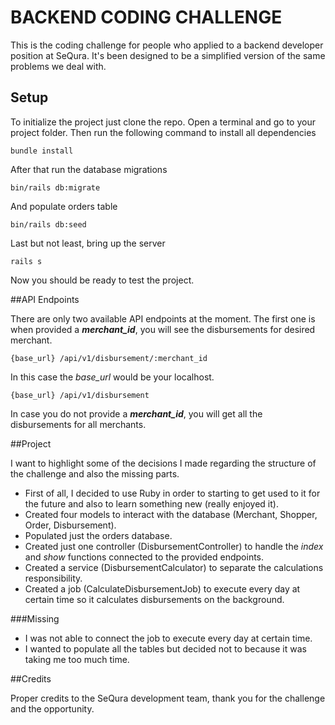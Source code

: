 # BACKEND CODING CHALLENGE

This is the coding challenge for people who applied to a backend developer position at SeQura. 
It's been designed to be a simplified version of the same problems we deal with.


## Setup

To initialize the project just clone the repo.
Open a terminal and go to your project folder. Then run the following command to install all dependencies
```
bundle install
```
After that run the database migrations
```
bin/rails db:migrate
```
And populate orders table
```
bin/rails db:seed
```
Last but not least, bring up the server
```
rails s
```
Now you should be ready to test the project.


##API Endpoints

There are only two available API endpoints at the moment.
The first one is when provided a ***merchant_id***, you will see the disbursements for desired merchant.
```
{base_url} /api/v1/disbursement/:merchant_id
```
In this case the *base_url* would be your localhost.

```
{base_url} /api/v1/disbursement
```
In case you do not provide a ***merchant_id***, you will get all the disbursements for all merchants.


##Project

I want to highlight some of the decisions I made regarding the structure of the challenge and also the missing parts.

- First of all, I decided to use Ruby in order to starting to get used to it for the future and also to learn something new (really enjoyed it).
- Created four models to interact with the database (Merchant, Shopper, Order, Disbursement).
- Populated just the orders database.
- Created just one controller (DisbursementController) to handle the *index* and *show* functions connected to the provided endpoints.
- Created a service (DisbursementCalculator) to separate the calculations responsibility.
- Created a job (CalculateDisbursementJob) to execute every day at certain time so it calculates disbursements on the background.


###Missing

- I was not able to connect the job to execute  every day at certain time.
- I wanted to populate all the tables but decided not to because it was taking me too much time.


##Credits

Proper credits to the SeQura development team, thank you for the challenge and the opportunity. 